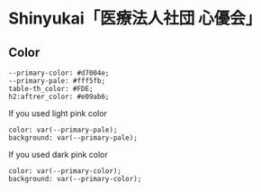 # Shinyukai「医療法人社団 心優会」

## Color
```
--primary-color: #d7004e;
--primary-pale: #fff5fb;
table-th_color: #FDE;
h2:aftrer_color: #e09ab6;
```

If you used light pink color
```
color: var(--primary-pale);
background: var(--primary-pale);
```
If you used dark pink color
```
color: var(--primary-color);
background: var(--primary-color);
```


